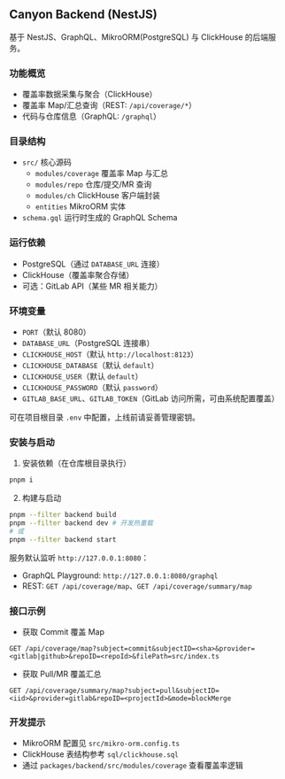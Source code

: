 ## Canyon Backend (NestJS)

基于 NestJS、GraphQL、MikroORM(PostgreSQL) 与 ClickHouse 的后端服务。

### 功能概览
- 覆盖率数据采集与聚合（ClickHouse）
- 覆盖率 Map/汇总查询（REST: `/api/coverage/*`）
- 代码与仓库信息（GraphQL: `/graphql`）

### 目录结构
- `src/` 核心源码
  - `modules/coverage` 覆盖率 Map 与汇总
  - `modules/repo` 仓库/提交/MR 查询
  - `modules/ch` ClickHouse 客户端封装
  - `entities` MikroORM 实体
- `schema.gql` 运行时生成的 GraphQL Schema

### 运行依赖
- PostgreSQL（通过 `DATABASE_URL` 连接）
- ClickHouse（覆盖率聚合存储）
- 可选：GitLab API（某些 MR 相关能力）

### 环境变量
- `PORT`（默认 8080）
- `DATABASE_URL`（PostgreSQL 连接串）
- `CLICKHOUSE_HOST`（默认 `http://localhost:8123`）
- `CLICKHOUSE_DATABASE`（默认 `default`）
- `CLICKHOUSE_USER`（默认 `default`）
- `CLICKHOUSE_PASSWORD`（默认 `password`）
- `GITLAB_BASE_URL`、`GITLAB_TOKEN`（GitLab 访问所需，可由系统配置覆盖）

可在项目根目录 `.env` 中配置，上线前请妥善管理密钥。

### 安装与启动
1. 安装依赖（在仓库根目录执行）
```bash
pnpm i
```
2. 构建与启动
```bash
pnpm --filter backend build
pnpm --filter backend dev # 开发热重载
# 或
pnpm --filter backend start
```

服务默认监听 `http://127.0.0.1:8080`：
- GraphQL Playground: `http://127.0.0.1:8080/graphql`
- REST: `GET /api/coverage/map`、`GET /api/coverage/summary/map`

### 接口示例
- 获取 Commit 覆盖 Map
```
GET /api/coverage/map?subject=commit&subjectID=<sha>&provider=<gitlab|github>&repoID=<repoId>&filePath=src/index.ts
```
- 获取 Pull/MR 覆盖汇总
```
GET /api/coverage/summary/map?subject=pull&subjectID=<iid>&provider=gitlab&repoID=<projectId>&mode=blockMerge
```

### 开发提示
- MikroORM 配置见 `src/mikro-orm.config.ts`
- ClickHouse 表结构参考 `sql/clickhouse.sql`
- 通过 `packages/backend/src/modules/coverage` 查看覆盖率逻辑


